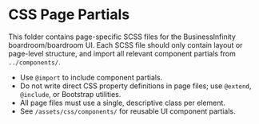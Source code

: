 # CSS Page Partials

This folder contains page-specific SCSS files for the BusinessInfinity boardroom/boardroom UI. Each SCSS file should only contain layout or page-level structure, and import all relevant component partials from `../components/`.

- Use `@import` to include component partials.
- Do not write direct CSS property definitions in page files; use `@extend`, `@include`, or Bootstrap utilities.
- All page files must use a single, descriptive class per element.
- See `/assets/css/components/` for reusable UI component partials.
